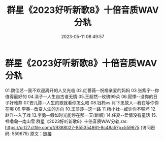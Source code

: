 ﻿---
title: 群星《2023好听新歌8》十倍音质WAV分轨
date: 2023-05-11 08:49:57
categories: WAV车载音乐、镜像
tags: 华语中文
---
# 群星《2023好听新歌8》十倍音质WAV分轨

01.魏佳艺--我不欢迎离开的人又光临
02.红蔷薇--祝福亲爱的妈妈
03.张紫宁--你值得最好的
04.涓子--人生自古谁无情
05.王超然--玫瑰99朵
06.寂悸--没你的日子好难熬
07.安儿陈--人生的歌就看你怎么唱
08.钰柃vs 月下思故人--我在等你你在哪
09.李英--改变人生的方向
10.王莎莎--这一路
11.杨小壮--或许你不够坏
12.赵洋--入了戏
13.李勇--假如时光能停在那一天(新版)
14.任夏--爱情没有童话
15.祥嘞嘞--南山雪
群星《2023好听新歌8》十倍音质WAV分轨.rar: https://url27.ctfile.com/f/9388027-855354861-8c48a5?p=559675
(访问密码: 559675)
原文：[链接](https://blog.sina.com.cn/s/blog_1647c7e76010311tx.html)